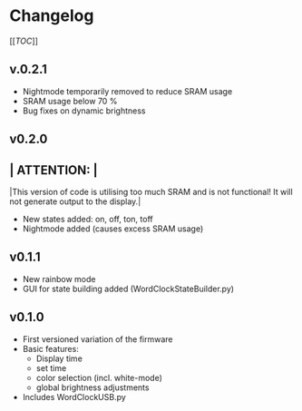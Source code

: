 # Changelog

[[_TOC_]]

## v.0.2.1
- Nightmode temporarily removed to reduce SRAM usage
- SRAM usage below 70 %
- Bug fixes on dynamic brightness

## v0.2.0
| **ATTENTION:** |
-----
|This version of code is utilising too much SRAM and is not functional! It will not generate output to the display.|



- New states added: on, off, ton, toff
- Nightmode added (causes excess SRAM usage)

## v0.1.1
- New rainbow mode
- GUI for state building added (WordClockStateBuilder.py)

## v0.1.0
- First versioned variation of the firmware
- Basic features:
  - Display time
  - set time
  - color selection (incl. white-mode)
  - global brightness adjustments
- Includes WordClockUSB.py
